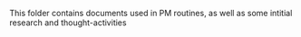 This folder contains documents used in PM routines, as well as some intitial research and thought-activities

